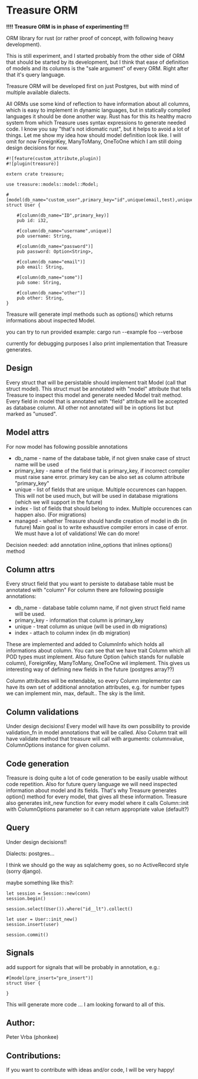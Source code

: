 Treasure ORM
============

**!!!! Treasure ORM is in phase of experimenting !!!**

ORM library for rust (or rather proof of concept, with following heavy development).

This is still experiment, and I started probably from the other side of ORM that should be started by its development, 
but I think that ease of definition of models and its columns is the "sale argument" of every ORM.
Right after that it's query language.

Treasure ORM will be developed first on just Postgres, but with mind of multiple available dialects.

All ORMs use some kind of reflection to have information about all columns, which is easy to implement in dynamic languages,
but in statically compiled languages it should be done another way.
Rust has for this its healthy macro system from which Treasure uses syntax expressions to generate needed code.
I know you say "that's not idiomatic rust", but it helps to avoid a lot of things.
Let me show my idea how should model definition look like. I will omit for now ForeignKey, ManyToMany, OneToOne which
I am still doing design decisions for now.


    #![feature(custom_attribute,plugin)]
    #![plugin(treasure)]
    
    extern crate treasure;
    
    use treasure::models::model::Model;
    
    #[model(db_name="custom_user",primary_key="id",unique(email,test),unique(some,other),index(some,other)]
    struct User {
    
        #[column(db_name="ID",primary_key)]
        pub id: i32,
    
    	#[column(db_name="username",unique)]
    	pub username: String,
    
        #[column(db_name="password")]
        pub password: Option<String>,
    
    	#[column(db_name="email")]
    	pub email: String,
    
    	#[column(db_name="some")]
    	pub some: String,
    
    	#[column(db_name="other")]
    	pub other: String,
    }


Treasure will generate impl methods such as options() which returns informations about inspected Model.

you can try to run provided example:
    cargo run --example foo --verbose
    
currently for debugging purposes I also print implementation that Treasure generates.
    


Design
------

Every struct that will be persistable should implement trait Model (call that struct model).
This struct must be annotated with "model" attribute that tells Treasure to inspect this model and generate
needed Model trait method. 
Every field in model that is annotated with "field" attribute will be accepted as database column. All other not
annotated will be in options list but marked as "unused".

Model attrs
-----------

For now model has following possible annotations
* db_name - name of the database table, if not given snake case of struct name will be used
* primary_key - name of the field that is primary_key, if incorrect compiler must raise sane error.
    primary key can be also set as column attribute "primary_key"
* unique - list of fields that are unique. Multiple occurences can happen. This will not be used much, but will be used
    in database migrations (which we will support in the future)
* index - list of fields that should belong to index. Multiple occurences can happen also. (For migrations)
* managed - whether Treasure should handle creation of model in db (in future)
Main goal is to write exhaustive compiler errors in case of error. We must have a lot of validations! We can do more!

Decision needed: add annotation inline_options that inlines options() method


Column attrs
------------

Every struct field that you want to persiste to database table must be annotated with "column"
For column there are following possigle annotations:
* db_name - database table column name, if not given struct field name will be used.
* primary_key - information that column is primary_key
* unique - treat column as unique (will be used in db migrations)
* index - attach to column index (in db migration)

These are implemented and added to ColumnInfo which holds all informations about column.
You can see that we have trait Column which all POD types must implement. Also future Option<T> (which stands for nullable column),
ForeignKey, ManyToMany, OneToOne wil implement.
This gives us interesting way of defining new fields in the future (postgres array??)

Column attributes will be extendable, so every Column implementor can have its own set of additional annotation attributes,
e.g. for number types we can implement min, max, default.. The sky is the limit.

Column validations
------------------

Under design decisions!
Every model will have its own possibility to provide validation_fn in model annotations that will be called.
Also Column trait will have validate method that treasure will call with arguments: columnvalue, ColumnOptions instance
for given column.

Code generation
---------------

Treasure is doing quite a lot of code generation to be easily usable without code repetition. Also for future query language
we will need inspected information about model and its fields. That's why Treasure generates option() method for every model,
that gives all these information.
Treasure also generates init_new function for every model where it calls Column::init with ColumnOptions parameter so it
can return appropriate value (default?)


Query
-----

Under design decisions!!

Dialects: postgres...

I think we should go the way as sqlalchemy goes, so no ActiveRecord style (sorry django).

maybe something like this?:

    let session = Session::new(conn)
    session.begin()
    
    session.select(User()).where("id__lt").collect()
    
    let user = User::init_new()
    session.insert(user)

    session.commit()


Signals
-------

add support for signals that will be probably in annotation, e.g.:

    #[model(pre_insert="pre_insert")]
    struct User {
    
    }
    
This will generate more code ... I am looking forward to all of this.
    
    
Author: 
-------
Peter Vrba (phonkee)

Contributions:
--------------
If you want to contribute with ideas and/or code, I will be very happy!


